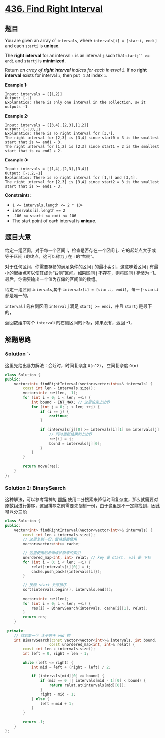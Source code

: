 # [436. Find Right Interval](https://leetcode.com/problems/find-right-interval/)

## 题目

You are given an array of `intervals`, where `intervals[i] = [starti, endi]` and each `starti` is **unique**.

The **right** **interval** for an interval `i` is an interval `j` such that `startj`` >= endi` and `startj` is **minimized**.

Return *an array of **right interval** indices for each interval `i`*. If no **right interval** exists for interval `i`, then put `-1` at index `i`.

 

**Example 1:**

```
Input: intervals = [[1,2]]
Output: [-1]
Explanation: There is only one interval in the collection, so it outputs -1.
```

**Example 2:**

```
Input: intervals = [[3,4],[2,3],[1,2]]
Output: [-1,0,1]
Explanation: There is no right interval for [3,4].
The right interval for [2,3] is [3,4] since start0 = 3 is the smallest start that is >= end1 = 3.
The right interval for [1,2] is [2,3] since start1 = 2 is the smallest start that is >= end2 = 2.
```

**Example 3:**

```
Input: intervals = [[1,4],[2,3],[3,4]]
Output: [-1,2,-1]
Explanation: There is no right interval for [1,4] and [3,4].
The right interval for [2,3] is [3,4] since start2 = 3 is the smallest start that is >= end1 = 3.
```

 

**Constraints:**

- `1 <= intervals.length <= 2 * 104`
- `intervals[i].length == 2`
- `-106 <= starti <= endi <= 106`
- The start point of each interval is **unique**.

## 题目大意

给定一组区间，对于每一个区间 i，检查是否存在一个区间 j，它的起始点大于或等于区间 i 的终点，这可以称为 j 在 i 的“右侧”。

对于任何区间，你需要存储的满足条件的区间 j 的最小索引，这意味着区间 j 有最小的起始点可以使其成为“右侧”区间。如果区间 j 不存在，则将区间 i 存储为 -1。最后，你需要输出一个值为存储的区间值的数组。



给定一组区间 `intervals`,其中 `intervals[i] = [starti, endi]`，每一个 `starti` 都是唯一的。

`interval` i 的右侧区间 `interval` j 满足 `startj >= endi`，并且 `startj` 是最下的，

返回数组中每个 `interval`i 的右侧区间的下标，如果没有，返回 -1，



## 解题思路



### Solution 1:

这里先给出暴力解法：会超时，时间复杂度 `O(n^2)`， 空间复杂度 `O(n)`

```c++
class Solution {
public:
    vector<int> findRightInterval(vector<vector<int>>& intervals) {
        const int len = intervals.size();
        vector<int> res(len, -1);
        for (int i = 0; i < len; ++i) {
            int bound = INT_MAX; // 这里设定上边界
            for (int j = 0; j < len; ++j) {
                if (i == j) {
                    continue;
                }
                
                if (intervals[j][0] >= intervals[i][1] && intervals[j][0] < bound) {
                    // 同时更新结果和上边界
                    res[i] = j;
                    bound = intervals[j][0];
                }
            }
        }
        
        return move(res);
    }
};
```



### Solution 2: BinarySearch

这种解法，可以参考霜神的 [题解](https://books.halfrost.com/leetcode/ChapterFour/0400~0499/0436.Find-Right-Interval/)
使用二分搜索来降低时间复杂度，那么就需要对原数组进行排序，这里排序之前需要先复制一份，由于这里是不一定能找到，因此可以分三段


````c++
class Solution {
public:
    vector<int> findRightInterval(vector<vector<int>>& intervals) {
        const int len = intervals.size();
        // 这里复制一份，留待后面使用
        vector<vector<int>> cache;
        
        // 这里使用哈希来维护原来的索引
        unordered_map<int, int> relat; // key 是 start， val 是 下标
        for (int i = 0; i < len; ++i) {
            relat[intervals[i][0]] = i;
            cache.push_back({intervals[i]});
        }
        
        // 按照 start 升序排序
        sort(intervals.begin(), intervals.end());
        
        vector<int> res(len);
        for (int i = 0; i < len; ++i) {
            res[i] = BinarySearch(intervals, cache[i][1], relat);
        }
        return res;
    }
    
 private:
    // 找到第一个 大于等于 end 的
    int BinarySearch(const vector<vector<int>>& intervals, int bound,
                    const unordered_map<int, int>& relat) {
        const int len = intervals.size();
        int left = 0, right = len - 1;

        while (left <= right) {
            int mid = left + (right - left) / 2;

            if (intervals[mid][0] >= bound) {
                if (mid == 0 || intervals[mid - 1][0] < bound) {
                    return relat.at(intervals[mid][0]);
                }
                right = mid - 1;
            } else {
                left = mid + 1;
            }
        }
        
        return -1;
    }
};
````

